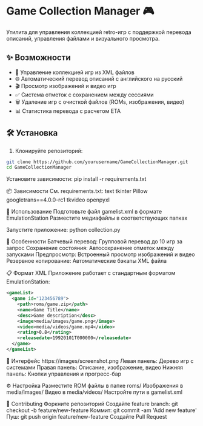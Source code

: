 # Game Collection Manager 🎮

Утилита для управления коллекцией retro-игр с поддержкой перевода описаний, управления файлами и визуального просмотра.

## ✨ Возможности

- 📁 Управление коллекцией игр из XML файлов
- 🌐 Автоматический перевод описаний с английского на русский
- 🎬 Просмотр изображений и видео игр
- ✅ Система отметок с сохранением между сессиями
- 🗑️ Удаление игр с очисткой файлов (ROMs, изображения, видео)
- 📊 Статистика перевода с расчетом ETA

## 🛠️ Установка

1. Клонируйте репозиторий:
```bash
git clone https://github.com/yourusername/GameCollectionManager.git
cd GameCollectionManager
```
Установите зависимости:
pip install -r requirements.txt

📦 Зависимости
См. requirements.txt:
text
tkinter
Pillow
googletrans==4.0.0-rc1
tkvideo
openpyxl

🚀 Использование
Подготовьте файл gamelist.xml в формате EmulationStation
Разместите медиафайлы в соответствующих папках

Запустите приложение:
python collection.py

🎯 Особенности
Батчевый перевод: Групповой перевод до 10 игр за запрос
Сохранение состояния: Автосохранение отметок между запусками
Предпросмотр: Встроенный просмотр изображений и видео
Резервное копирование: Автоматические бэкапы XML файла

📋 Формат XML
Приложение работает с стандартным форматом EmulationStation:
```xml
<gameList>
  <game id="123456789">
    <path>roms/game.zip</path>
    <name>Game Title</name>
    <desc>Game description</desc>
    <image>media/images/game.png</image>
    <video>media/videos/game.mp4</video>
    <rating>0.8</rating>
    <releasedate>19920101T000000</releasedate>
  </game>
</gameList>
```

🎨 Интерфейс
https://images/screenshot.png
Левая панель: Дерево игр с системами
Правая панель: Описание, изображение, видео
Нижняя панель: Кнопки управления и прогресс-бар

⚙️ Настройка
Разместите ROM файлы в папке roms/
Изображения в media/images/
Видео в media/videos/
Настройте пути в gamelist.xml

🤝 Contributing
Форкните репозиторий
Создайте feature branch: git checkout -b feature/new-feature
Коммит: git commit -am 'Add new feature'
Пуш: git push origin feature/new-feature
Создайте Pull Request
